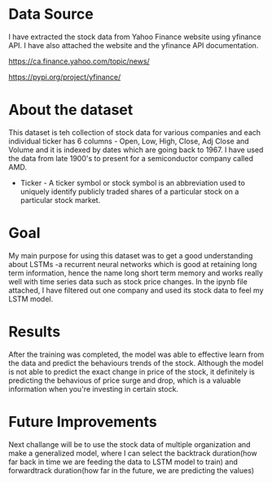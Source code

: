 # Data Source
I have extracted the stock data from Yahoo Finance website using yfinance API. I have also attached the website and the yfinance API documentation.

https://ca.finance.yahoo.com/topic/news/

https://pypi.org/project/yfinance/

# About the dataset
This dataset is teh collection of stock data for various companies and each individual ticker has 6 columns - Open, Low, High, Close, Adj Close and Volume and it is indexed by dates which are going back to 1967. I have used the data from late 1900's to present for a semiconductor company called AMD.

* Ticker - A ticker symbol or stock symbol is an abbreviation used to uniquely identify publicly traded shares of a particular stock on a particular stock market.

# Goal
My main purpose for using this dataset was to get a good understanding about LSTMs -a  recurrent neural networks which is good at retaining long term information, hence the name long short term memory and works really well with time series data such as stock price changes. In the ipynb file attached, I have filtered out one company and used its stock data to feel my LSTM model.

# Results
After the training was completed, the model was able to effective learn from the data and predict the behaviours trends of the stock. Although the model is not able to predict the exact change in price of the stock, it definitely is predicting the behavious of price surge and drop, which is a valuable information when you're investing in certain stock.

# Future Improvements
Next challange will be to use the stock data of multiple organization and make a generalized model, where I can select the backtrack duration(how far back in time we are feeding the data to LSTM model to train) and forwardtrack duration(how far in the future, we are predicting the values)
